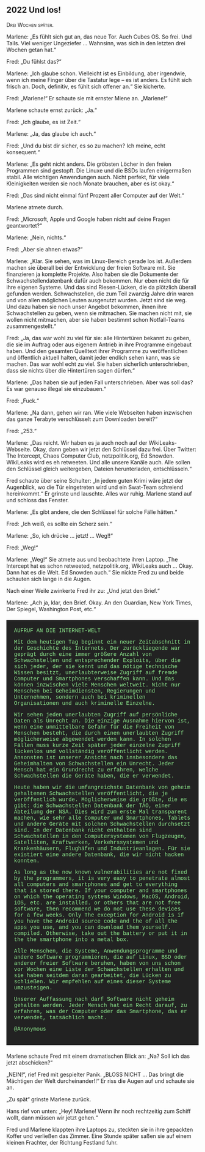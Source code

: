 ## **2022** Und los!  

<span style="font-variant:small-caps;">Drei Wochen später.</span>

Marlene: „Es fühlt sich gut an, das neue Tor.
Auch Cubes OS.
So frei.
Und Tails.
Viel weniger Ungeziefer … Wahnsinn, was sich in den letzten drei Wochen getan hat.“

Fred: „Du fühlst das?“

Marlene: „Ich glaube schon.
Vielleicht ist es Einbildung, aber irgendwie, wenn ich meine Finger über die Tastatur lege – es ist anders.
Es fühlt sich frisch an.
Doch, definitiv, es fühlt sich offener an.“
Sie kicherte.

Fred: „Marlene!“ Er schaute sie mit ernster Miene an.
„Marlene!“

Marlene schaute ernst zurück: „Ja.“

Fred: „Ich glaube, es ist Zeit.“

Marlene: „Ja, das glaube ich auch.“

Fred: „Und du bist dir sicher, es so zu machen?
Ich meine, echt konsequent.“

Marlene: „Es geht nicht anders.
Die gröbsten Löcher in den freien Programmen sind gestopft.
Die Linuxe und die BSDs laufen einigermaßen stabil.
Alle wichtigen Anwendungen auch.
Nicht perfekt, für viele Kleinigkeiten werden sie noch Monate brauchen, aber es ist okay.“

Fred: „Das sind nicht einmal fünf Prozent aller Computer auf der Welt.“

Marlene atmete durch.

Fred: „Microsoft, Apple und Google haben nicht auf deine Fragen geantwortet?“

Marlene: „Nein, nichts.“

Fred: „Aber sie ahnen etwas?“

Marlene: „Klar.
Sie sehen, was im Linux-Bereich gerade los ist.
Außerdem machen sie überall bei der Entwicklung der freien Software mit.
Sie finanzieren ja komplette Projekte.
Also haben sie die Dokumente der Schwachstellendatenbank dafür auch bekommen.
Nur eben nicht die für ihre eigenen Systeme.
Und das sind Riesen-Lücken, die da plötzlich überall gefunden werden.
Schwachstellen, die zum Teil zwanzig Jahre drin waren und von allen möglichen Leuten ausgenutzt wurden.
Jetzt sind sie weg.
Und dazu haben sie noch unser Angebot bekommen, ihnen ihre Schwachstellen zu geben, wenn sie mitmachen.
Sie machen nicht mit, sie wollen nicht mitmachen, aber sie haben bestimmt schon Notfall-Teams zusammengestellt.“

Fred: „Ja, das war wohl zu viel für sie: alle Hintertüren bekannt zu geben, die sie im Auftrag oder aus eigenem Antrieb in ihre Programme eingebaut haben.
Und den gesamten Quelltext ihrer Programme zu veröffentlichen und öffentlich aktuell halten, damit jeder endlich sehen kann, was sie machen.
Das war wohl echt zu viel.
Sie haben sicherlich unterschrieben, dass sie nichts über die Hintertüren sagen dürfen.“

Marlene: „Das haben sie auf jeden Fall unterschrieben.
Aber was soll das?
Es war genauso illegal sie einzubauen.“

Fred: „Fuck.“

Marlene: „Na dann, gehen wir ran.
Wie viele Webseiten haben inzwischen das ganze Terabyte verschlüsselt zum Downloaden bereit?“

Fred: „253.“

Marlene: „Das reicht.
Wir haben es ja auch noch auf der WikiLeaks-Webseite.
Okay, dann geben wir jetzt den Schlüssel dazu frei.
Über Twitter: The Intercept, Chaos Computer Club, netzpolitik.org, Ed Snowden.
WikiLeaks wird es eh retweeten.
Und alle unsere Kanäle auch.
Alle sollen den Schlüssel gleich weitergeben, Dateien herunterladen, entschlüsseln.“

Fred schaute über seine Schulter: „In jedem guten Krimi wäre jetzt der Augenblick, wo die Tür eingetreten wird und ein Swat-Team schreiend hereinkommt.“
Er grinste und lauschte.
Alles war ruhig.
Marlene stand auf und schloss das Fenster.

Marlene: „Es gibt andere, die den Schlüssel für solche Fälle hätten.“

Fred: „Ich weiß, es sollte ein Scherz sein.“

Marlene: „So, ich drücke … jetzt! … Weg!!“

Fred: „Weg!“

Marlene: „Weg!“
Sie atmete aus und beobachtete ihren Laptop.
„The Intercept hat es schon retweeted, netzpolitik.org, WikiLeaks auch … Okay.
Dann hat es die Welt. Ed Snowden auch.“
Sie nickte Fred zu und beide schauten sich lange in die Augen.

Nach einer Weile zwinkerte Fred ihr zu: „Und jetzt den Brief.“

Marlene: „Ach ja, klar, den Brief.
Okay.
An den Guardian, New York Times, Der Spiegel, Washington Post, etc.“

<div style="background-color: #222; color: lightgreen; padding: 20px; margin: 20px 0; font-family: 'Courier New'">
AUFRUF AN DIE INTERNET-WELT

Mit dem heutigen Tag beginnt ein neuer Zeitabschnitt in der Geschichte des Internets. Der zurückliegende war geprägt durch eine immer größere Anzahl von Schwachstellen und entsprechender Exploits, über die sich jeder, der sie kennt und das nötige technische Wissen besitzt, unerlaubterweise Zugriff auf fremde Computer und Smartphones verschaffen kann. Und das können inzwischen viele Menschen weltweit. Nicht nur Menschen bei Geheimdiensten, Regierungen und Unternehmen, sondern auch bei kriminellen Organisationen und auch kriminelle Einzelne.

Wir sehen jeden unerlaubten Zugriff auf persönliche Daten als Unrecht an. Die einzige Ausnahme hiervon ist, wenn eine unmittelbare Gefahr für die Freiheit von Menschen besteht, die durch einen unerlaubten Zugriff möglicherweise abgewendet werden kann. In solchen Fällen muss kurze Zeit später jeder einzelne Zugriff lückenlos und vollständig veröffentlicht werden. Ansonsten ist unserer Ansicht nach insbesondere das Geheimhalten von Schwachstellen ein Unrecht. Jeder Mensch hat ein Grundrecht zu erfahren, welche Schwachstellen die Geräte haben, die er verwendet.

Heute haben wir die umfangreichste Datenbank von geheim gehaltenen Schwachstellen veröffentlicht, die je veröffentlich wurde. Möglicherweise die größte, die es gibt: die Schwachstellen Datenbank der TAO, einer Abteilung der NSA. Dies wird zum erste Mal transparent machen, wie sehr alle Computer und Smartphones, Tablets und andere Geräte mit solchen Schwachstellen durchsetzt sind. In der Datenbank nicht enthalten sind Schwachstellen in den Computersystemen von Flugzeugen, Satelliten, Kraftwerken, Verkehrssystemen und Krankenhäusern, Flughäfen und Industrieanlagen. Für sie existiert eine andere Datenbank, die wir nicht hacken konnten.

As long as the now known vulnerabilities are not fixed by the programmers, it is very easy to penetrate almost all computers and smartphones and get to everything that is stored there. If your computer and smartphones on which the operating systems Windows, MacOS, Android, iOS, etc. are installed. or others that are not free software, then recommend we do not use these devices for a few weeks. Only The exception for Android is if you have the Android source code and the of all the apps you use, and you can download them yourself. compiled. Otherwise, take out the battery or put it in the the smartphone into a metal box.

Alle Menschen, die Systeme, Anwendungsprogramme und andere Software programmieren, die auf Linux, BSD oder anderer freier Software beruhen, haben von uns schon vor Wochen eine Liste der Schwachstellen erhalten und sie haben seitdem daran gearbeitet, die Lücken zu schließen. Wir empfehlen auf eines dieser Systeme umzusteigen.

Unserer Auffassung nach darf Software nicht geheim gehalten werden. Jeder Mensch hat ein Recht darauf, zu erfahren, was der Computer oder das Smartphone, das er verwendet, tatsächlich macht.

@Anonymous 
</div>
Marlene schaute Fred mit einem dramatischen Blick an: „Na?
Soll ich das jetzt abschicken?“

„NEIN!“, rief Fred mit gespielter Panik.
„BLOSS NICHT … Das bringt die Mächtigen der Welt durcheinander!!“
Er riss die Augen auf und schaute sie an.

„Zu spät“ grinste Marlene zurück.

Hans rief von unten: „Hey! Marlene! Wenn ihr noch rechtzeitig zum Schiff wollt, dann müssen wir jetzt gehen.“ 

Fred und Marlene klappten ihre Laptops zu, steckten sie in ihre gepackten Koffer und verließen das Zimmer.
Eine Stunde später saßen sie auf einem kleinen Frachter, der Richtung Festland fuhr.
